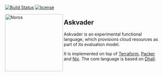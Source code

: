 [![Build Status](https://travis-ci.org/haskell/ghcup.svg?branch=master)](https://travis-ci.org/haskell/ghcup)
[![license](https://img.shields.io/github/license/haskell/ghcup.svg)](COPYING.md)

<img alt="Noros" src="https://dl.dropboxusercontent.com/s/xrw0wxu7imjsvgt/askvader_sm.png" width="190" align="left">

## Askvader

Askvader is an experimental functional language, which provisions cloud resources as part of its evaluation model.

It is implemented on top of [Terraform](https://www.terraform.io), [Packer](https://www.packer.io) and [Nix](https://nixos.org/nix/). The core language is based on [Dhall](https://dhall-lang.org/).
